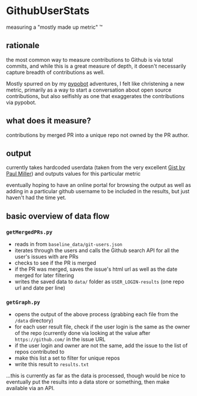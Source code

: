 # GithubUserStats

measuring a "mostly made up metric" &trade;

## rationale

the most common way to measure contributions to Github is via total commits,
and while this is a great measure of depth, it doesn't necessarily capture
breadth of contributions as well.

Mostly spurred on by my [pypobot](https://github.com/lpm-13/pypobot) adventures,
I felt like christening a new metric, primarily as a way to start a conversation
about open source contributions, but also selfishly as one that exaggerates 
the contributions via pypobot.

## what does it measure?

contributions by merged PR into a unique repo not owned by the PR author.

## output

currently takes hardcoded userdata (taken from the very excellent
[Gist by Paul Miller](https://gist.github.com/paulmillr/2657075)) and outputs
values for this particular metric

eventually hoping to have an online portal for browsing the output as well as adding
in a particular github username to be included in the results, but just haven't
had the time yet.

## basic overview of data flow

### `getMergedPRs.py`

- reads in from `baseline_data/git-users.json`
- iterates through the users and calls the Github search API for all the user's issues with are PRs
- checks to see if the PR is merged
- if the PR was merged, saves the issue's html url as well as the date merged for later filtering
- writes the saved data to `data/` folder as `USER_LOGIN-results` (one repo url and date per line)

### `getGraph.py`

- opens the output of the above process (grabbing each file from the `/data` directory)
- for each user result file, check if the user login is the same as the owner of the repo
(currently done via looking at the value after `https://github.com/` in the issue URL
- if the user login and owner are not the same, add the issue to the list of repos contributed to
- make this list a set to filter for unique repos
- write this result to `results.txt`

...this is currently as far as the data is processed, though would be nice to eventually
put the results into a data store or something, then make available via an API.
